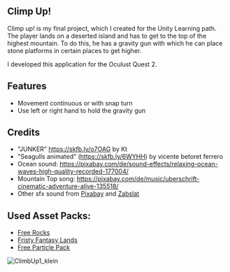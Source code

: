 ## Climp Up!

Climp up! is my final project, which I created for the Unity Learning path. The player lands on a deserted island and has to get to the top of the highest mountain.
To do this, he has a gravity gun with which he can place stone platforms in certain places to get higher.

I developed this application for the Oculust Quest 2. 

## Features
* Movement continuous or with snap turn
* Use left or right hand to hold the gravity gun

## Credits

* "JUNKER" https://skfb.ly/o7OAG by Kt 
* "Seagulls animated" (https://skfb.ly/6WYHH) by vicente betoret ferrero
* Ocean sound: https://pixabay.com/de/sound-effects/relaxing-ocean-waves-high-quality-recorded-177004/
* Mountain Top song: https://pixabay.com/de/music/uberschrift-cinematic-adventure-alive-135518/
* Other sfx sound from [Pixabay](https://pixabay.com/) and [Zabslat](https://www.zapsplat.com/)

## Used Asset Packs:

* [Free Rocks](https://assetstore.unity.com/packages/3d/environments/landscapes/free-rocks-19288)
* [Fristy Fantasy Lands](https://assetstore.unity.com/packages/3d/environments/fantasy/fristy-fantasy-lands-1-198504)
* [Free Particle Pack](https://assetstore.unity.com/packages/vfx/particles/particle-pack-127325)





![ClimbUp1_klein](https://github.com/user-attachments/assets/d5af3a18-cc71-4031-bc41-d561767ac39f)
